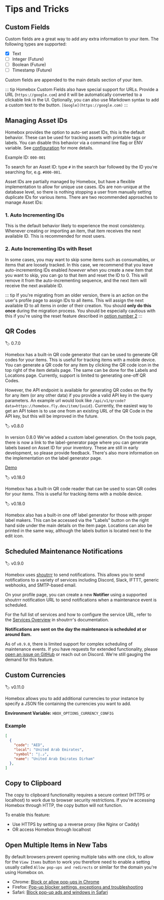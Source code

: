 # Tips and Tricks

## Custom Fields

Custom fields are a great way to add any extra information to your item. The following types are supported:

- [x] Text
- [ ] Integer (Future)
- [ ] Boolean (Future)
- [ ] Timestamp (Future)

Custom fields are appended to the main details section of your item.

::: tip
Homebox Custom Fields also have special support for URLs. Provide a URL (`https://google.com`) and it will be automatically converted to a clickable link in the UI. Optionally, you can also use Markdown syntax to add a custom text to the button. `[Google](https://google.com)`
:::

## Managing Asset IDs

Homebox provides the option to auto-set asset IDs, this is the default behavior. These can be used for tracking assets with printable tags or labels. You can disable this behavior via a command line flag or ENV variable. See [configuration](/en/quick-start.md#env-variables-configuration) for more details.

Example ID: `000-001`

To search for an Asset ID: type `#` in the search bar followed by the ID you're searching for, e.g. `#000-001`.

Asset IDs are partially managed by Homebox, but have a flexible implementation to allow for unique use cases. IDs are non-unique at the database level, so there is nothing stopping a user from manually setting duplicate IDs for various items. There are two recommended approaches to manage Asset IDs:

### 1. Auto Incrementing IDs

This is the default behavior likely to experience the most consistency. Whenever creating or importing an item, that item receives the next available ID. This is recommended for most users.

### 2. Auto Incrementing IDs with Reset

In some cases, you may want to skip some items such as consumables, or items that are loosely tracked. In this case, we recommend that you leave auto-incrementing IDs enabled _however_ when you create a new item that you want to skip, you can go to that item and reset the ID to 0. This will remove it from the auto-incrementing sequence, and the next item will receive the next available ID.

::: tip
If you're migrating from an older version, there is an action on the user's profile page to assign IDs to all items. This will assign the next available ID to all items in order of their creation. You should __only do this once__ during the migration process. You should be especially cautious with this if you're using the reset feature described in [option number 2](#2-auto-incrementing-ids-with-reset)
:::

## QR Codes

:label: 0.7.0

Homebox has a built-in QR code generator that can be used to generate QR codes for your items. This is useful for tracking items with a mobile device. You can generate a QR code for any item by clicking the QR code icon in the top right of the item details page. The same can be done for the Labels and Locations page. Currently, support is limited to generating one-off QR Codes.

However, the API endpoint is available for generating QR codes on the fly for any item (or any other data) if you provide a valid API key in the query parameters. An example url would look like `/api/v1/qrcode?data=https://homebox.fly.dev/item/{uuid}`. Currently, the easiest way to get an API token is to use one from an existing URL of the QR Code in the API key, but this will be improved in the future.

:label: v0.8.0

In version 0.8.0 We've added a custom label generation. On the tools page, there is now a link to the label-generator page where you can generate labels based on Asset ID for your inventory. These are still in early development, so please provide feedback. There's also more information on the implementation on the label generator page.

[Demo](https://demo.homebox.software/reports/label-generator)

:label: v0.18.0

Homebox has a built-in QR code reader that can be used to scan QR codes for your items. This is useful for tracking items with a mobile device.

:label: v0.18.0

Homebox also has a built-in one off label generator for those with proper label makers. This can be accessed via the "Labels" button on the right hand side under the main details on the item page. Locations can also be printed in the same way, although the labels button is located next to the edit icon.

## Scheduled Maintenance Notifications

:label: v0.9.0

Homebox uses [shoutrrr](https://containrrr.dev/shoutrrr/) to send notifications. This allows you to send notifications to a variety of services including Discord, Slack, IFTTT, generic webhooks, and SMTP-based email. 

On your profile page, you can create a new **Notifier** using a supported shoutrrr notification URL to send notifications when a maintenance event is scheduled. 

For the full list of services and how to configure the service URL, refer to the [Services Overview](https://containrrr.dev/shoutrrr/services/overview/) in shoutrrr's documentation. 

**Notifications are sent on the day the maintenance is scheduled at or around 8am.**

As of `v0.9.0`, there is limited support for complex scheduling of maintenance events. If you have requests for extended functionality, please [open an issue on GitHub](https://github.com/sysadminsmedia/homebox/issues/new?template=feature_request.yml) or reach out on Discord. We're still gauging the demand for this feature.


## Custom Currencies

:label: v0.11.0

Homebox allows you to add additional currencies to your instance by specify a JSON file containing the currencies you want to add.

**Environment Variable:** `HBOX_OPTIONS_CURRENCY_CONFIG`

### Example

```json
[
  {
    "code": "AED",
    "local": "United Arab Emirates",
    "symbol": "د.إ",
    "name": "United Arab Emirates Dirham"
  },
]
```

## Copy to Clipboard

The copy to clipboard functionality requires a secure context (HTTPS or localhost) to work due to browser security restrictions. If you're accessing Homebox through HTTP, the copy button will not function.

To enable this feature:
- Use HTTPS by setting up a reverse proxy (like Nginx or Caddy)
- OR access Homebox through localhost

## Open Multiple Items in New Tabs

By default browsers prevent opening multiple tabs with one click, to allow for the `View Items` button to work you therefore need to enable a setting usually called `Allow pop-ups and redirects` or similar for the domain you're using Homebox on.

- Chrome: [Block or allow pop-ups in Chrome](https://support.google.com/chrome/answer/95472?hl=en-GB&co=GENIE.Platform%3DDesktop#zippy=%2Callow-pop-ups-and-redirects-from-a-site)
- Firefox: [Pop-up blocker settings, exceptions and troubleshooting](https://support.mozilla.org/en-US/kb/pop-blocker-settings-exceptions-troubleshooting)
- Safari: [Block pop-up ads and windows in Safari](https://support.apple.com/en-gb/102524)
